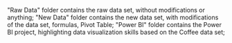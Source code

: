 "Raw Data" folder contains the raw data set, without modifications or anything;
"New Data" folder contains the new data set, with modifications of the data set, formulas, Pivot Table;
"Power BI" folder contains the Power BI project, highlighting data visualization skills based on the Coffee data set;
